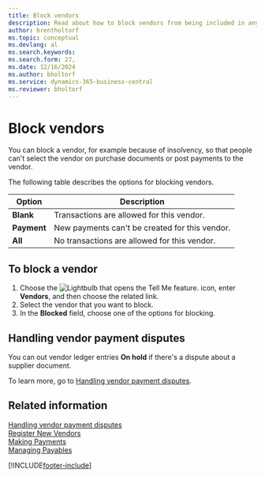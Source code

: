 ```yaml
---
title: Block vendors
description: Read about how to block vendors from being included in any transactions, or just how to block new payments to them.
author: brentholtorf
ms.topic: conceptual
ms.devlang: al
ms.search.keywords:
ms.search.form: 27,
ms.date: 12/16/2024
ms.author: bholtorf
ms.service: dynamics-365-business-central
ms.reviewer: bholtorf
---
```


# Block vendors

You can block a vendor, for example because of insolvency, so that people can't select the vendor on purchase documents or post payments to the vendor.

The following table describes the options for blocking vendors.  

|Option|Description|  
|--------------------|------------|  
|**Blank**|Transactions are allowed for this vendor.|
|**Payment**|New payments can't be created for this vendor.|  
|**All**|No transactions are allowed for this vendor.|  

## To block a vendor

1. Choose the ![Lightbulb that opens the Tell Me feature.](media/ui-search/search_small.png "Tell me what you want to do") icon, enter **Vendors**, and then choose the related link.
2. Select the vendor that you want to block.
3. In the **Blocked** field, choose one of the options for blocking.

## Handling vendor payment disputes

You can out vendor ledger entries **On hold** if there's a dispute about a supplier document.

To learn more, go to [Handling vendor payment disputes](payables-how-handling-payment-disputes.md).

## Related information  

[Handling vendor payment disputes](payables-how-handling-payment-disputes.md)  
[Register New Vendors](purchasing-how-register-new-vendors.md)  
[Making Payments](payables-make-payments.md)  
[Managing Payables](payables-manage-payables.md)


[!INCLUDE[footer-include](includes/footer-banner.md)]